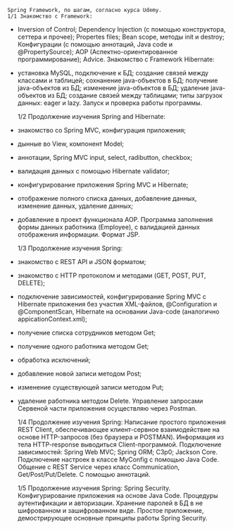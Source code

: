     Spring Framework, по шагам, согласно курса Udemy.
	1/1 Знакомство с Framework:
- Inversion of Control; Dependency Injection (с помощью конструктора, сеттера и прочее); Propertes files; Bean scope, методы init и destroy; Конфигурации (с помощью аннотаций, Java code и @PropertySource); АОР (Аспектно-ориентированное программирование); Advice.
	Знакомство с Framework Hibernate:
- установка MySQL, подключение к БД; создание связей между классами и таблицей; сохнанение java-объектов в БД; получение java-объектов из БД; изменение java-объектов в БД;  удаление java-объектов из БД; создание связей между таблицами; типы загрузок данных: eager и lazy.	 Запуск и проверка работы программы.
  
	1/2
    Продолжение изучения Spring and Hibernate:
- знакомство со Spring MVC, конфигурация приложения;
- дынные во View, компонент Model;
- аннотации, Spring MVC input, select, radibutton, checkbox;
- валидация данных с помощью Hibernate validator;
- конфигурирование приложения Spring MVC и Hibernate;
- отображение полного списка данных, добавление данных, изменение данных,
  удаление данных;
- добавление в проект функционала АОР.
	  Программа заполнения формы данных работника (Employee), с валидацией данных
отображения информации. Формат JSP.

	1/3
    Продолжение изучения Spring:
- знакомство с REST API и JSON форматом;
- знакомство с HTTP протоколом и методами (GET, POST, PUT, DELETE);
- подключение зависимостей, конфигурирование Spring MVC с Hibernate приложения без участия XML-файлов,
 @Configuration и @ComponentScan, Hibernate на основании Java-code (аналогично appicationContext.xml);
- получение списка сотрудников методом Get;
- получение одного работника методом Get;
- обработка исключений;
- добавление новой записи методом Post;
- изменение существующей записи методом Put;
- удаление работника методом Delete.
	  Управление запросами Сервеной части приложения осуществляю через Postman.
	  
	1/4
	Продолжение изучения Spring:
    Написание простого приложения REST Client, обеспечивающее клиент-сервное взаимодействие
на основе HTTP-запросов (без браузера и POSTMAN). Информация из тела HTTP-response выводиться Client-программой.
Подключение зависимостей:
Spring Web MVC;
Spring ORM;
C3p0;
Jackson Core.
Подключение настроек в классе MyConfig с помощью Java Code.
Общение с REST Service через класс Communication, Get/Post/Put/Delete.
C помощью аннотаций.

	1/5
	Продолжение изучения Spring:
     Spring Security.
Конфигурирование приложения на основе Java Code.
Процедуры аутентификации и авторизации.
Хранение паролей в БД в не шифрованном и зашифрованном виде.
Простое приложение, демострирующее основные принципы работы Spring Security.

